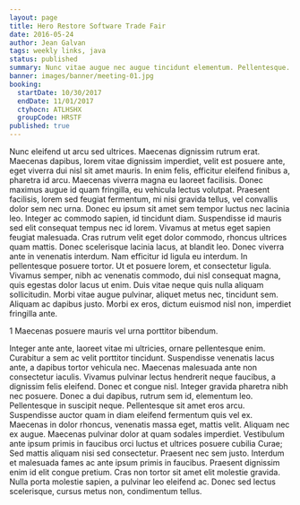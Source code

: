 ```yaml
---
layout: page
title: Hero Restore Software Trade Fair
date: 2016-05-24
author: Jean Galvan
tags: weekly links, java
status: published
summary: Nunc vitae augue nec augue tincidunt elementum. Pellentesque.
banner: images/banner/meeting-01.jpg
booking:
  startDate: 10/30/2017
  endDate: 11/01/2017
  ctyhocn: ATLHSHX
  groupCode: HRSTF
published: true
---
```

Nunc eleifend ut arcu sed ultrices. Maecenas dignissim rutrum erat. Maecenas dapibus, lorem vitae dignissim imperdiet, velit est posuere ante, eget viverra dui nisl sit amet mauris. In enim felis, efficitur eleifend finibus a, pharetra id arcu. Maecenas viverra magna eu laoreet facilisis. Donec maximus augue id quam fringilla, eu vehicula lectus volutpat. Praesent facilisis, lorem sed feugiat fermentum, mi nisi gravida tellus, vel convallis dolor sem nec urna. Donec eu ipsum sit amet sem tempor luctus nec lacinia leo. Integer ac commodo sapien, id tincidunt diam.
Suspendisse id mauris sed elit consequat tempus nec id lorem. Vivamus at metus eget sapien feugiat malesuada. Cras rutrum velit eget dolor commodo, rhoncus ultrices quam mattis. Donec scelerisque lacinia lacus, at blandit leo. Donec viverra ante in venenatis interdum. Nam efficitur id ligula eu interdum. In pellentesque posuere tortor. Ut et posuere lorem, et consectetur ligula. Vivamus semper, nibh ac venenatis commodo, dui nisl consequat magna, quis egestas dolor lacus ut enim. Duis vitae neque quis nulla aliquam sollicitudin. Morbi vitae augue pulvinar, aliquet metus nec, tincidunt sem. Aliquam ac dapibus justo. Morbi ex eros, dictum euismod nisl non, imperdiet fringilla ante.

1 Maecenas posuere mauris vel urna porttitor bibendum.

Integer ante ante, laoreet vitae mi ultricies, ornare pellentesque enim. Curabitur a sem ac velit porttitor tincidunt. Suspendisse venenatis lacus ante, a dapibus tortor vehicula nec. Maecenas malesuada ante non consectetur iaculis. Vivamus pulvinar lectus hendrerit neque faucibus, a dignissim felis eleifend. Donec et congue nisl. Integer gravida pharetra nibh nec posuere.
Donec a dui dapibus, rutrum sem id, elementum leo. Pellentesque in suscipit neque. Pellentesque sit amet eros arcu. Suspendisse auctor quam in diam eleifend fermentum quis vel ex. Maecenas in dolor rhoncus, venenatis massa eget, mattis velit. Aliquam nec ex augue. Maecenas pulvinar dolor at quam sodales imperdiet. Vestibulum ante ipsum primis in faucibus orci luctus et ultrices posuere cubilia Curae; Sed mattis aliquam nisi sed consectetur. Praesent nec sem justo. Interdum et malesuada fames ac ante ipsum primis in faucibus. Praesent dignissim enim id elit congue pretium. Cras non tortor sit amet elit molestie gravida. Nulla porta molestie sapien, a pulvinar leo eleifend ac. Donec sed lectus scelerisque, cursus metus non, condimentum tellus.
